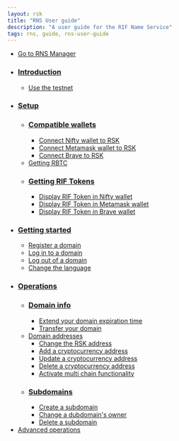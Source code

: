 ```yaml
---
layout: rsk
title: "RNS User guide"
description: "A user guide for the RIF Name Service"
tags: rns, guide, rns-user-guide
---
```


- [Go to RNS Manager](https://manager.rns.rifos.org)
- ### [Introduction](/rif/rns/guide/intro/)
    - [Use the testnet](/rif/rns/guide/intro/#use-the-testnet)
- ### [Setup](/rif/rns/guide/setup/)
    - ### [Compatible wallets](/rif/rns/guide/setup/#compatible-wallets)
        - [Connect Nifty wallet to RSK](/rif/rns/guide/setup/#connect-nifty-wallet-to-rsk)
        - [Connect Metamask wallet to RSK](/rif/rns/guide/setup/#connect-metamask-wallet-to-rsk)
        - [Connect Brave to RSK](/rif/rns/guide/brave/)
    - [Getting RBTC](/rif/rns/guide/setup/#getting-rbtc)
    - ### [Getting RIF Tokens](/rif/rns/guide/setup/#getting-rif-tokens)
        - [Display RIF Token in Nifty wallet](/rif/rns/guide/setup/#display-amount-of-tokens-in-the-nifty-wallet)
        - [Display RIF Token in Metamask wallet](/rif/rns/guide/setup/#display-amount-of-tokens-in-the-metamask-wallet)
        - [Display RIF Token in Brave wallet](/rif/rns/guide/brave/#add-the-rif-token)
- ### [Getting started](/rif/rns/guide/getting-started/)
    - [Register a domain](/rif/rns/guide/getting-started/#register-a-domain)
    - [Log in to a domain](/rif/rns/guide/getting-started/#log-in-to-a-domain)
    - [Log out of a domain](/rif/rns/guide/getting-started/#log-out-of-a-domain)
    - [Change the language](/rif/rns/guide/getting-started/#change-the-language)
- ### [Operations](/rif/rns/guide/operations/)
    - ### [Domain info](/rif/rns/guide/operations/#domain-info)
        - [Extend your domain expiration time](/rif/rns/guide/operations/#extend-your-domain-expiration-time)
        - [Transfer your domain](/rif/rns/guide/operations/#transfer-your-domain)
    - [Domain addresses](/rif/rns/guide/operations/#domain-addresses)
        - [Change the RSK address](/rif/rns/guide/operations/#change-the-rsk-address)
        - [Add a cryptocurrency address](/rif/rns/guide/operations/#add-a-currency-address)
        - [Update a cryptocurrency address](/rif/rns/guide/operations/#change-a-currency-address)
        - [Delete a cryptocurrency address](/rif/rns/guide/operations/#delete-a-currency-address)
        - [Activate multi chain functionality](/rif/rns/guide/operations/#activate-multi-chain-functionality)
    - ### [Subdomains](/rif/rns/guide/operations/#subdomains)
        - [Create a subdomain](/rif/rns/guide/operations/#create-a-subdomain)
        - [Change a dubdomain's owner](/rif/rns/guide/operations/#change-a-dubdomains-owner)
        - [Delete a subdomain](/rif/rns/guide/operations/#delete-a-subdomain)
- [Advanced operations](/rif/rns/guide/advanced/)
